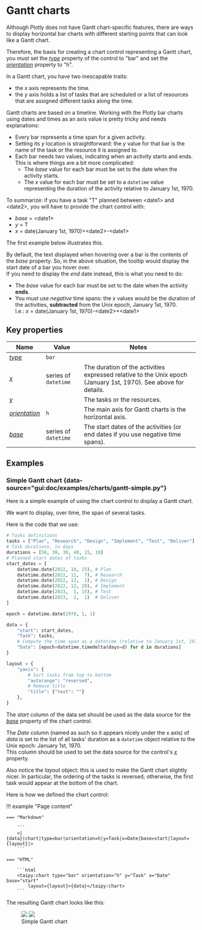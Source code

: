 # Gantt charts

Although Plotly does not have Gantt chart-specific features, there are ways to display horizontal bar charts with different starting points that can look like a Gantt chart.

Therefore, the basis for creating a chart control representing a Gantt chart, you must
set the [*type*](../chart.md#p-type) property of the control to "bar" and set the
[*orientation*](../chart.md#p-orientation) property to "h".

In a Gantt chart, you have two inescapable traits:

- the *x* axis represents the time.
- the *y* axis holds a list of tasks that are scheduled or a list
    of resources that are assigned different tasks along the time.

Gantt charts are based on a timeline. Working with the Plotly bar charts using
dates and times as an axis value is pretty tricky and needs explanations:

- Every bar represents a time span for a given activity.
- Setting its *y* location is straightforward: the *y* value for that bar is the name of
    the task or the resource it is assigned to.
- Each bar needs two values, indicating when an activity starts and ends. This
    is where things are a bit more complicated:
    - The *base* value for each bar must be set to the date when the activity starts.
    - The *x* value for each bar must be set to a `datetime` value representing
        the duration of the activity relative to January 1st, 1970.

To summarize: if you have a task "T" planned between &lt;date1&gt; and &lt;date2&gt;,
you will have to provide the chart control with:

- *base* = &lt;date1&gt;
- *y* = T
- *x* = date(January 1st, 1970)+&lt;date2&gt;-&lt;date1&gt;

The first example below illustrates this.

By default, the text displayed when hovering over a bar is the contents
of the *base* property. So, in the above situation, the tooltip
would display the start date of a bar you hover over.<br/>
If you need to display the *end* date instead, this is what you need to do:

- The *base* value for each bar must be set to the date when the activity **ends**.
- You must use *negative* time spans: the *x* values would be the duration of the
    activities, **subtracted** from the Unix epoch, January 1st, 1970.<br/>
    I.e.: *x* = date(January 1st, 1970)-&lt;date2&gt;+&lt;date1&gt;

## Key properties

| Name            | Value           | Notes   |
| --------------- | ------------------------- | ------------------ |
| [*type*](../chart.md#p-type)      | `bar`  |  |
| [*x*](../chart.md#p-x)      | series of `datetime`  | The duration of the activities expressed relative to the Unix epoch (January 1st, 1970). See above for details.  |
| [*y*](../chart.md#p-x)      |   | The tasks or the resources.  |
| [*orientation*](../chart.md#p-orientation)      | `h`  | The main axis for Gantt charts is the horizontal axis.  |
| [*base*](../chart.md#p-base)      | series of `datetime`  | The start dates of the activities (or end dates if you use negative time spans).  |

## Examples

### Simple Gantt chart {data-source="gui:doc/examples/charts/gantt-simple.py"}

Here is a simple example of using the chart control to display a Gantt chart.

We want to display, over time, the span of several tasks.

Here is the code that we use:

```py
# Tasks definitions
tasks = ["Plan", "Research", "Design", "Implement", "Test", "Deliver"]
# Task durations, in days
durations = [50, 30, 30, 40, 15, 10]
# Planned start dates of tasks
start_dates = [
    datetime.date(2022, 10, 15), # Plan
    datetime.date(2022, 11,  7), # Research
    datetime.date(2022, 12,  1), # Design
    datetime.date(2022, 12, 20), # Implement
    datetime.date(2023,  1, 15), # Test
    datetime.date(2023,  2,  1)  # Deliver
]

epoch = datetime.date(1970, 1, 1)

data = {
    "start": start_dates,
    "Task": tasks,
    # Compute the time span as a datetime (relative to January 1st, 1970)
    "Date": [epoch+datetime.timedelta(days=d) for d in durations]
}

layout = {
    "yaxis": {
        # Sort tasks from top to bottom
        "autorange": "reversed",
        # Remove title
        "title": {"text": ""}
    },
}
```

The *start* column of the data set should be used as the data source for the
[*base*](../chart.md#p-base) property of the chart control.

The *Date* column (named as such so it appears nicely under the x axis) of *data*
is set to the list of all tasks' duration as a `datetime` object relative to
the Unix epoch: January 1st, 1970.<br/>
This column should be used to set the data source for the control's
[*x*](../chart.md#p-x) property.

Also notice the *layout* object: this is used to make the Gantt chart slightly nicer. In
particular, the ordering of the tasks is reversed; otherwise, the first task would appear
at the bottom of the chart.

Here is how we defined the chart control:

!!! example "Page content"

    === "Markdown"

        ```
        <|{data}|chart|type=bar|orientation=h|y=Task|x=Date|base=start|layout={layout}|>
        ```
  
    === "HTML"

        ```html
        <taipy:chart type="bar" orientation="h" y="Task" x="Date" base="start"
            layout={layout}>{data}</taipy:chart>
        ```

The resulting Gantt chart looks like this:

<figure>
    <img src="../gantt-simple-d.png" class="visible-dark" />
    <img src="../gantt-simple-l.png" class="visible-light"/>
    <figcaption>Simple Gantt chart</figcaption>
</figure>

<!--
### Simple Gantt chart

Different resources are displayed by different traces in the same chart.

Here is an example where we represent two resources' tasks, based on the same
_x_ timeline axis:

- The tasks start dates are represented by the _base_ values on the _x_ axis (type is date or datetime ).
- The tasks durations are represented by the _x_ values on the _x_ axis (type is date or datetime). 
  The _x_ values are specified as a time duration ie a date where 0 is January 1st 1970 ie `date(1970, 1, 1)`. for example to specify a duration of 2 days, one would set the value to date(1970, 1, 3)
- The resources names are represented by the _y_ values. To keep the tasks on the same horizontal line, the _y_ value should be the same.
- The tasks names can by specified by the _text_ or _label_ property.

```py
data = pd.DataFrame({
  "x": [dt.date(1970, 1, 20), dt.date(1970, 1, 10), dt.date(1970, 1, 5)],
  "y": ["Resource 1", "Resource 1", "Resource 1"],
  "label": ["Task 1.1", "Task 1.2", "Task 1.3"],
  "base": [dt.date(2022, 1, 1), dt.date(2022, 2, 1), dt.date(2022, 3, 1)],

  "x1": [dt.date(1970, 1, 3), dt.date(1970, 1, 15), dt.date(1970, 1, 5)],
  "y1": ["Resource 2", "Resource 2", "Resource 2"],
  "base1": [dt.date(2022, 1, 15), dt.date(2022, 2, 1), dt.date(2022, 3, 10)],
  "label1": ["Task 2.1", "Task 2.2", "Task 2.3"]
})
```

The chart definition looks like this:

!!! example "Page content"

    === "Markdown"

        ```
        <|{data}|chart|type=bar|orientation=h|x[1]=x|y[1]=y|base[1]=base|text[1]=label|x[2]=x1|y[2]=y1|base[2]=base1|text[2]=label1|>
        ```
  
    === "HTML"

        ```html
        <taipy:chart type="bar" orientation="h" x[1]="x" y[1]="y" base[1]="base" text[1]="label" x[2]="x1" y[2]="y1" base[2]="base1" text[2]="label1">{data}</taipy:chart>
        ```

And the resulting chart is:

![Gantt like chart](ganttlike1.png)

-->
